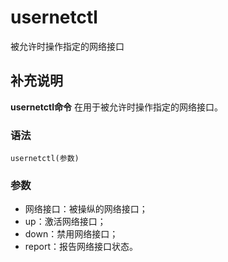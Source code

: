 usernetctl
===

被允许时操作指定的网络接口

## 补充说明

**usernetctl命令** 在用于被允许时操作指定的网络接口。

### 语法

```shell
usernetctl(参数)
```

### 参数

*   网络接口：被操纵的网络接口；
*   up：激活网络接口；
*   down：禁用网络接口；
*   report：报告网络接口状态。


<!-- Linux命令行搜索引擎：https://jaywcjlove.github.io/linux-command/ -->